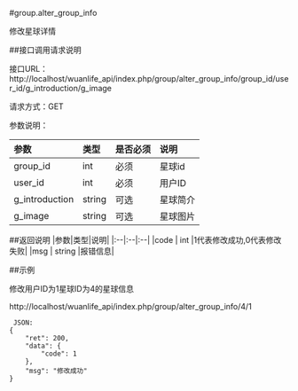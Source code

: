 #group.alter_group_info

修改星球详情

##接口调用请求说明

接口URL：http://localhost/wuanlife_api/index.php/group/alter_group_info/group_id/user_id/g_introduction/g_image

请求方式：GET

参数说明：

|参数|类型|是否必须|说明|
|:--|:--|:--|:--|
|group_id|int|必须|星球id|
|user_id|int|必须|用户ID|
|g_introduction|string|可选|星球简介|
|g_image|string|可选|星球图片|

##返回说明
|参数|类型|说明|
|:--|:--|:--|
|code	|	int	|1代表修改成功,0代表修改失败|
|msg	|	string	|报错信息|


##示例

修改用户ID为1星球ID为4的星球信息

http://localhost/wuanlife_api/index.php/group/alter_group_info/4/1

     JSON:
    {
        "ret": 200,
        "data": {
            "code": 1
        },
        "msg": "修改成功"
    }
